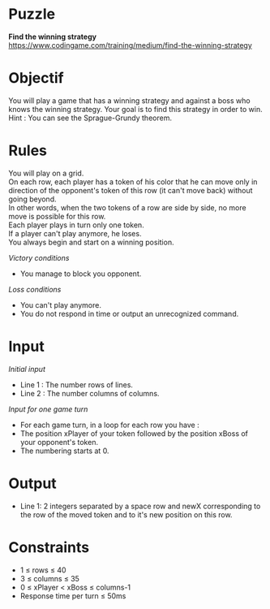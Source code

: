 # Puzzle
**Find the winning strategy** https://www.codingame.com/training/medium/find-the-winning-strategy

# Objectif
You will play a game that has a winning strategy and against a boss who knows the winning strategy. Your goal is to find this strategy in order to win.  
Hint : You can see the Sprague-Grundy theorem.

# Rules
You will play on a grid.  
On each row, each player has a token of his color that he can move only in direction of the opponent's token of this row (it can't move back) without going beyond.   
In other words, when the two tokens of a row are side by side, no more move is possible for this row.  
Each player plays in turn only one token.  
If a player can't play anymore, he loses.  
You always begin and start on a winning position.  

*Victory conditions*  
* You manage to block you opponent. 

*Loss conditions*  
* You can't play anymore.
* You do not respond in time or output an unrecognized command. 

# Input
*Initial input*  
* Line 1 : The number rows of lines.
* Line 2 : The number columns of columns.

*Input for one game turn*  
* For each game turn, in a loop for each row you have :
* The position xPlayer of your token followed by the position xBoss of your opponent's token.
* The numbering starts at 0.

# Output
* Line 1: 2 integers separated by a space row and newX corresponding to the row of the moved token and to it's new position on this row.

# Constraints
* 1 ≤ rows ≤ 40
* 3 ≤ columns ≤ 35
* 0 ≤ xPlayer < xBoss ≤ columns-1
* Response time per turn ≤ 50ms
